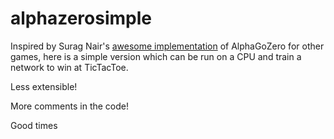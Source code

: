 # alphazerosimple

Inspired by Surag Nair's [awesome implementation](https://github.com/suragnair/alpha-zero-general)
of AlphaGoZero for other games, here is a simple version which can be run on a CPU
and train a network to win at TicTacToe.

Less extensible!

More comments in the code!

Good times